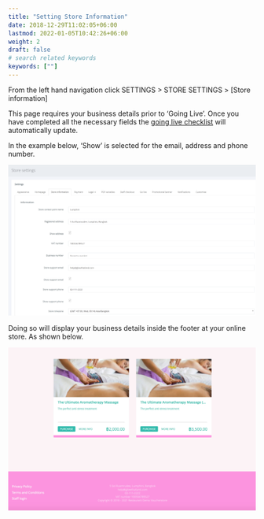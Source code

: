 ```yaml
---
title: "Setting Store Information"
date: 2018-12-29T11:02:05+06:00
lastmod: 2022-01-05T10:42:26+06:00
weight: 2
draft: false
# search related keywords
keywords: [""]
---
```



From the left hand navigation click SETTINGS > STORE SETTINGS > [Store information]

This page requires your business details prior to ‘Going Live’. Once you have completed all the necessary fields the [going live checklist](/going-live/going-live-checklist/) will automatically update.

In the example below, ‘Show’ is selected for the email, address and phone number.

![image example](img-9.jpg "image")

Doing so will display your business details inside the footer at your online store. As shown below.

![image example](img-10.jpg "image")
